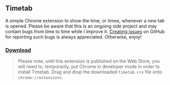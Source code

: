 ## Timetab

A simple Chrome extension to show the time, or times, whenever a new tab is opened. Please be aware that this is an ongoing side project and may contain bugs from time to time while I improve it. [Creating issues](https://github.com/capachow/timetab/issues) on GitHub for reporting such bugs is always appreciated. Otherwise, enjoy!

### [Download](https://github.com/capachow/timetab/releases/latest/download/timetab.crx)

> Please note, until this extension is published on the Web Store, you will need to, temporarily, put Chrome in developer mode in order to install Timetab. Drag and drop the downloaded `timetab.crx` file onto `chrome://extensions`.
